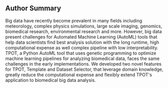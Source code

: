 ## Author Summary

Big data have recently become prevalent in many fields including meteorology, complex physics simulations, large scale imaging, genomics, biomedical research, environmental research and more.
However, big data present challenges for Automated Machine Learning (AutoML) tools that help data scientists find best analysis solution with the long runtime, high computational expense as well complex pipeline with low interpretability.
TPOT, a Python AutoML tool that uses genetic programming to optimize machine learning pipelines for analyzing biomedical data, faces the same challenges in the early implementations.
We developed two novel features for TPOT, Template and Dataset Selector, that leverage domain knowledge, greatly reduce the computational expense and flexibly extend TPOT's application to biomedical big data analysis.
